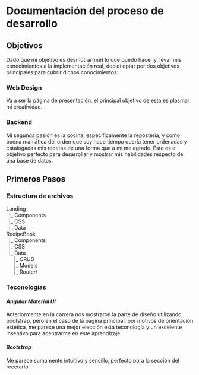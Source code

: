 # Documentación del proceso de desarrollo

## Objetivos

Dado que mi objetivo es desmotrar(me) lo que puedo hacer y llevar mis conocimientos a la implementación real, decidí optar por dos objetivos principales para cubrir dichos conocimientos:

### Web Design
Va a ser la página de presentación, el principal objetivo de esta es plasmar mi creatividad.

### Backend
Mi segunda pasión es la cocina, específicamente la repostería, y como buena maniática del orden que soy hace tiempo quería tener ordenadas y catalogadas mis recetas de una forma que a mí me agrade. Esto es el objetivo perfecto para desarrollar y mostrar mis habilidades respecto de una base de datos.

## Primeros Pasos

### Estructura de archivos
Landing\
&ensp;|_ Components\
&ensp;|_ CSS\
&ensp;|_ Data\
RecipeBook\
&ensp;|_ Components\
&ensp;|_ CSS\
&ensp;|_ Data\
&ensp;&ensp;&ensp;|_ CRUD\
&ensp;&ensp;&ensp;|_ Models\
&ensp;&ensp;&ensp;|_ Router\
  
### Teconologías

#### *Angular Material UI*
Anteriormente en la carrera nos mostraron la parte de diseño utilizando bootstrap, pero en el caso de la pagina principal, por motivos de orientación estética, me parece una mejor elección esta teconología y un excelente insentivo para adentrarme en este aprendizaje.

#### *Bootstrap*
Me parece sumamente intuitivo y sencillo, perfecto para la sección del recetario.
